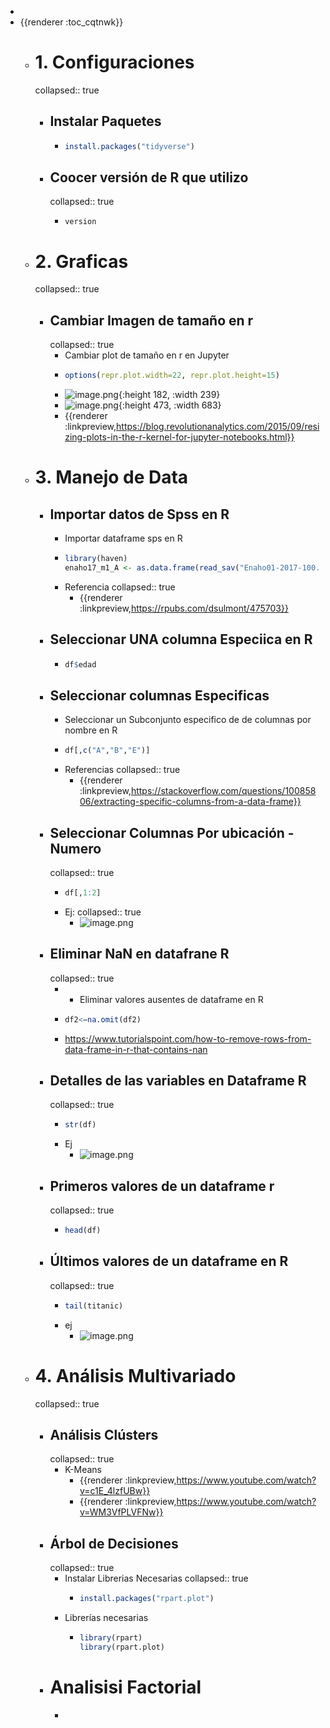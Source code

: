 -
- {{renderer :toc_cqtnwk}}
	- # 1. Configuraciones
	  collapsed:: true
		- ## Instalar Paquetes
			- ```r
			  install.packages("tidyverse")
			  ```
		- ## Coocer versión de R que utilizo
		  collapsed:: true
			- ```terminal
			  version
			  ```
	- # 2. Graficas
	  collapsed:: true
		- ## Cambiar Imagen de tamaño en r
		  collapsed:: true
			- Cambiar plot de tamaño en r en Jupyter
			- ```R
			  options(repr.plot.width=22, repr.plot.height=15)
			  ```
			- ![image.png](../assets/image_1639531345532_0.png){:height 182, :width 239}
			- ![image.png](../assets/image_1639531351044_0.png){:height 473, :width 683}
			- {{renderer :linkpreview,https://blog.revolutionanalytics.com/2015/09/resizing-plots-in-the-r-kernel-for-jupyter-notebooks.html}}
	- # 3. Manejo de Data
		- ## Importar datos de Spss en R
			- Importar dataframe sps en R
			- ```r
			  library(haven)
			  enaho17_m1_A <- as.data.frame(read_sav("Enaho01-2017-100.sav"))
			  ```
			- Referencia
			  collapsed:: true
				- {{renderer :linkpreview,https://rpubs.com/dsulmont/475703}}
		- ## Seleccionar UNA  columna Especiica en R
			- ```r
			  df$edad
			  ```
		- ## Seleccionar  columnas Especificas
			- Seleccionar un Subconjunto especifico de  de columnas por nombre en R
			- ```r
			  df[,c("A","B","E")] 
			  ```
			- Referencias
			  collapsed:: true
				- {{renderer :linkpreview,https://stackoverflow.com/questions/10085806/extracting-specific-columns-from-a-data-frame}}
		- ## Seleccionar Columnas Por ubicación -Numero
		  collapsed:: true
			- ```r
			  df[,1:2]
			  ```
			- Ej:
			  collapsed:: true
				- ![image.png](../assets/image_1640168678302_0.png)
		- ## Eliminar NaN en datafrane  R
		  collapsed:: true
			- - Eliminar valores ausentes de dataframe en R
			- ```r
			  df2<−na.omit(df2)
			  ```
			- https://www.tutorialspoint.com/how-to-remove-rows-from-data-frame-in-r-that-contains-nan
		- ## Detalles de las variables en Dataframe R
		  collapsed:: true
			- ```r
			  str(df)
			  ```
			- Ej
				- ![image.png](../assets/image_1640161903722_0.png)
		- ## Primeros valores de un dataframe r
		  collapsed:: true
			- ```r
			  head(df)
			  ```
		- ## Últimos valores de un dataframe en R
		  collapsed:: true
			- ```r
			  tail(titanic)
			  ```
			- ej
				- ![image.png](../assets/image_1640162076013_0.png)
	- # 4. Análisis Multivariado
	  collapsed:: true
		- ## Análisis Clústers
		  collapsed:: true
			- K-Means
				- {{renderer :linkpreview,https://www.youtube.com/watch?v=c1E_4lzfUBw}}
				- {{renderer :linkpreview,https://www.youtube.com/watch?v=WM3VfPLVFNw}}
		- ## Árbol de Decisiones
		  collapsed:: true
			- Instalar Librerias Necesarias
			  collapsed:: true
				- ```r
				  install.packages("rpart.plot")  
				  ```
			- Librerías necesarias
				- ```r
				  library(rpart)
				  library(rpart.plot)
				  ```
		- # Analisisi Factorial
			-